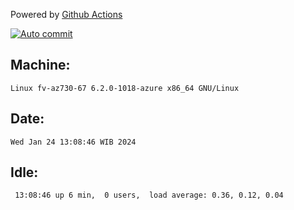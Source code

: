 Powered by [Github Actions](https://github.com/features/actions)

[![Auto commit](https://github.com/hiage/workstation/workflows/Auto%20commit/badge.svg)](https://github.com/hiage/workstation/actions?query=workflow%3A%22Auto+commit%22)

## Machine:
```
Linux fv-az730-67 6.2.0-1018-azure x86_64 GNU/Linux
```
## Date:
```
Wed Jan 24 13:08:46 WIB 2024
```
## Idle:
```
 13:08:46 up 6 min,  0 users,  load average: 0.36, 0.12, 0.04
```
